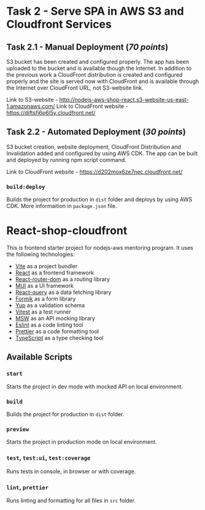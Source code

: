 # Task 2 - Serve SPA in AWS S3 and Cloudfront Services

## Task 2.1 - Manual Deployment (*70 points*)
S3 bucket has been created and configured properly. The app has been uploaded to the bucket and is available though the Internet.
In addition to the previous work a CloudFront distribution is created and configured properly and the site is served now with CloudFront and is available through the Internet over CloudFront URL, not S3-website link.

Link to S3-website - http://nodejs-aws-shop-react.s3-website-us-east-1.amazonaws.com/
Link to CloudFront website - https://diftsfi6p6l5y.cloudfront.net/

## Task 2.2 - Automated Deployment (*30 points*)
S3 bucket creation, website deployment, CloudFront Distribution and Invalidation added and configured by using AWS CDK. The app can be built and deployed by running npm script command.

Link to CloudFront website - https://d202mox6ze7nec.cloudfront.net/
### `build:deploy`

Builds the project for production in `dist` folder and deploys by using AWS CDK. More informaition in `package.json` file.



# React-shop-cloudfront

This is frontend starter project for nodejs-aws mentoring program. It uses the following technologies:

- [Vite](https://vitejs.dev/) as a project bundler
- [React](https://beta.reactjs.org/) as a frontend framework
- [React-router-dom](https://reactrouterdotcom.fly.dev/) as a routing library
- [MUI](https://mui.com/) as a UI framework
- [React-query](https://react-query-v3.tanstack.com/) as a data fetching library
- [Formik](https://formik.org/) as a form library
- [Yup](https://github.com/jquense/yup) as a validation schema
- [Vitest](https://vitest.dev/) as a test runner
- [MSW](https://mswjs.io/) as an API mocking library
- [Eslint](https://eslint.org/) as a code linting tool
- [Prettier](https://prettier.io/) as a code formatting tool
- [TypeScript](https://www.typescriptlang.org/) as a type checking tool

## Available Scripts

### `start`

Starts the project in dev mode with mocked API on local environment.

### `build`

Builds the project for production in `dist` folder.

### `preview`

Starts the project in production mode on local environment.

### `test`, `test:ui`, `test:coverage`

Runs tests in console, in browser or with coverage.

### `lint`, `prettier`

Runs linting and formatting for all files in `src` folder.

